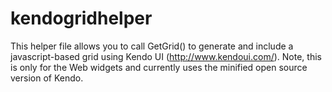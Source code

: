 kendogridhelper
========

This helper file allows you to call GetGrid() to generate and include a javascript-based grid using Kendo UI (http://www.kendoui.com/). 
Note, this is only for the Web widgets and currently uses the minified open source version of Kendo.